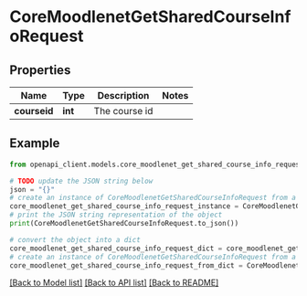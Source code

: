 # CoreMoodlenetGetSharedCourseInfoRequest


## Properties

Name | Type | Description | Notes
------------ | ------------- | ------------- | -------------
**courseid** | **int** | The course id | 

## Example

```python
from openapi_client.models.core_moodlenet_get_shared_course_info_request import CoreMoodlenetGetSharedCourseInfoRequest

# TODO update the JSON string below
json = "{}"
# create an instance of CoreMoodlenetGetSharedCourseInfoRequest from a JSON string
core_moodlenet_get_shared_course_info_request_instance = CoreMoodlenetGetSharedCourseInfoRequest.from_json(json)
# print the JSON string representation of the object
print(CoreMoodlenetGetSharedCourseInfoRequest.to_json())

# convert the object into a dict
core_moodlenet_get_shared_course_info_request_dict = core_moodlenet_get_shared_course_info_request_instance.to_dict()
# create an instance of CoreMoodlenetGetSharedCourseInfoRequest from a dict
core_moodlenet_get_shared_course_info_request_from_dict = CoreMoodlenetGetSharedCourseInfoRequest.from_dict(core_moodlenet_get_shared_course_info_request_dict)
```
[[Back to Model list]](../README.md#documentation-for-models) [[Back to API list]](../README.md#documentation-for-api-endpoints) [[Back to README]](../README.md)


